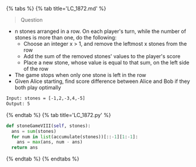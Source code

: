 {% tabs %}
{% tab title='LC_1872.md' %}

> Question

* n stones arranged in a row. On each player's turn, while the number of stones is more than one, do the following:
  * Choose an integer x > 1, and remove the leftmost x stones from the row
  * Add the sum of the removed stones' values to the player's score
  * Place a new stone, whose value is equal to that sum, on the left side of the row
* The game stops when only one stone is left in the row
* Given Alice starting, find score difference between Alice and Bob if they both play optimally

```txt
Input: stones = [-1,2,-3,4,-5]
Output: 5
```

{% endtab %}
{% tab title='LC_1872.py' %}

```py
def stoneGameVIII(self, stones):
  ans = sum(stones)
  for num in list(accumulate(stones))[::-1][1:-1]:
    ans = max(ans, num - ans)
  return ans
```

{% endtab %}
{% endtabs %}

